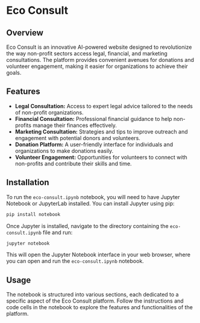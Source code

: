 # Eco Consult

## Overview

Eco Consult is an innovative AI-powered website designed to revolutionize the way non-profit sectors access legal, financial, and marketing consultations. The platform provides convenient avenues for donations and volunteer engagement, making it easier for organizations to achieve their goals.

## Features

- **Legal Consultation:** Access to expert legal advice tailored to the needs of non-profit organizations.
- **Financial Consultation:** Professional financial guidance to help non-profits manage their finances effectively.
- **Marketing Consultation:** Strategies and tips to improve outreach and engagement with potential donors and volunteers.
- **Donation Platform:** A user-friendly interface for individuals and organizations to make donations easily.
- **Volunteer Engagement:** Opportunities for volunteers to connect with non-profits and contribute their skills and time.

## Installation

To run the `eco-consult.ipynb` notebook, you will need to have Jupyter Notebook or JupyterLab installed. You can install Jupyter using pip:

```bash
pip install notebook
```

Once Jupyter is installed, navigate to the directory containing the `eco-consult.ipynb` file and run:

```bash
jupyter notebook
```

This will open the Jupyter Notebook interface in your web browser, where you can open and run the `eco-consult.ipynb` notebook.

## Usage

The notebook is structured into various sections, each dedicated to a specific aspect of the Eco Consult platform. Follow the instructions and code cells in the notebook to explore the features and functionalities of the platform.
